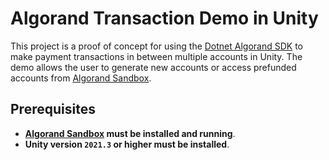 # Algorand Transaction Demo in Unity
 This project is a proof of concept for using the [Dotnet Algorand SDK](https://github.com/FrankSzendzielarz/dotnet-algorand-sdk) to make payment transactions in between multiple accounts in Unity. The demo allows the user to generate new accounts or access prefunded accounts from [Algorand Sandbox](https://github.com/algorand/sandbox).
 
 ## Prerequisites
 - **[Algorand Sandbox](https://github.com/algorand/sandbox) must be installed and running**.
 - **Unity version `2021.3` or higher must be installed**.
